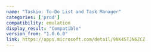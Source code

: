 ```yaml
---
name: "Taskio: To-Do List and Task Manager"
categories: ['prod']
compatibility: emulation
display_result: "Compatible"
version_from: "1.0.6.0"
link: https://apps.microsoft.com/detail/9NK4STJN6ZCZ
---
```

